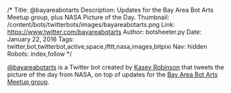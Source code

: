 /*
Title: @bayareabotarts
Description: Updates for the Bay Area Bot Arts Meetup group, plus NASA Picture of the Day.
Thumbnail: /content/bots/twitterbots/images/bayareabotarts.png
Link: https://www.twitter.com/bayareabotarts
Author: botsheeter.py
Date: January 22, 2016
Tags: twitter,bot,twitterbot,active,space,ifttt,nasa,images,bitpixi
Nav: hidden
Robots: index,follow
*/

[@bayareabotarts](https://www.twitter.com/bayareabotarts) is a Twitter bot created by [Kasey Robinson](https://twitter.com/bitpixi) that tweets the picture of the day from NASA, on top of updates for the [Bay Area Bot Arts Meetup group](http://www.meetup.com/Bay-Area-Bot-Arts/).
